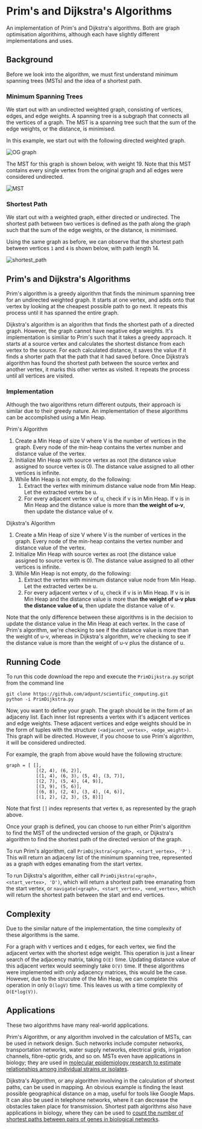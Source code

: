# Prim's and Dijkstra's Algorithms

An implementation of Prim's and Dijkstra's algorithms. Both are graph optimisation algorithims, although each have slightly different implementations and uses. 


## Background

Before we look into the algorithm, we must first understand minimum spanning trees (MSTs) and the idea of a shortest path. 

### Minimum Spanning Trees

We start out with an undirected weighted graph, consisting of vertices, edges, and edge weights. A spanning tree is a subgraph that connects all the vertices of a graph. The MST is a spanning tree such that the sum of the edge weights, or the distance, is minimised. 

In this example, we start out with the following directed weighted graph. 

![OG graph](/og_graph_directed.png)

The MST for this graph is shown below, with weight 19. Note that this MST contains every single vertex from the original graph and all edges were considered undirected.

![MST](/min_spanning_tree.png)

### Shortest Path

We start out with a weighted graph, either directed or undirected. The shortest path between two vertices is defined as the path along the graph such that the sum of the edge weights, or the distance, is minimised. 

Using the same graph as before, we can observe that the shortest path between vertices `1` and `4` is shown below, with path length 14.

![shortest_path](/shortest_path_1_4.png)

## Prim's and Dijkstra's Algorithms

Prim's algorithm is a greedy algorithm that finds the minimum spanning tree for an undirected weighted graph. It starts at one vertex, and adds onto that vertex by looking at the cheapest possible path to go next. It repeats this process until it has spanned the entire graph. 


Dijkstra's algorithm is an algorithm that finds the shortest path of a directed graph. However, the graph cannot have negative edge weights. It's implementation is similiar to Prim's such that it takes a greedy approach. It starts at a source vertex and calculates the shortest distance from each vertex to the source. For each calculated distance, it saves the value if it finds a shorter path that the path that it had saved before. Once Dijkstra’s algorithm has found the shortest path between the source vertex and another vertex, it marks this other vertex as visited. It repeats the process until all vertices are visited. 


### Implementation

Although the two algorithms return different outputs, their approach is similar due to their greedy nature. An implementation of these algorithms can be accomplished using a Min Heap. 

Prim's Algorithm
1. Create a Min Heap of size V where V is the number of vertices in the graph. Every node of the min-heap contains the vertex number and distance value of the vertex. 
2. Initialize Min Heap with source vertex as root (the distance value assigned to source vertex is 0). The distance value assigned to all other vertices is infinite. 
3. While Min Heap is not empty, do the following:
    1. Extract the vertex with minimum distance value node from Min Heap. Let the extracted vertex be u. 
    2. For every adjacent vertex v of u, check if v is in Min Heap. If v is in Min Heap and the distance value is more than **the weight of u-v**, then update the distance value of v.

Dijkstra's Algorithm
1. Create a Min Heap of size V where V is the number of vertices in the graph. Every node of the min-heap contains the vertex number and distance value of the vertex. 
2. Initialize Min Heap with source vertex as root (the distance value assigned to source vertex is 0). The distance value assigned to all other vertices is infinite. 
3. While Min Heap is not empty, do the following:
    1. Extract the vertex with minimum distance value node from Min Heap. Let the extracted vertex be u. 
    2. For every adjacent vertex v of u, check if v is in Min Heap. If v is in Min Heap and the distance value is more than **the weight of u-v plus the distance value of u**, then update the distance value of v.

Note that the only difference between these algorithms is in the decision to update the distance value in the Min Heap at each vertex. In the case of Prim's algorithm, we're checking to see if the distance value is more than the weight of u-v, whereas in Dijkstra's algorithm, we're checking to see if the distance value is more than the weight of u-v plus the distance of u. 

## Running Code

To run this code download the repo and execute the `PrimDijkstra.py` script from the command line
```
git clone https://github.com/adpunt/scientific_computing.git
python -i PrimDijkstra.py
```

Now, you want to define your graph. The graph should be in the form of an adjaceny list. Each inner list represents a vertex with it's adjacent vertices and edge weights. These adjacent vertices and edge weights should be in the form of tuples with the structure `(<adjacent_vertex>, <edge_weight>)`. This graph will be directed. However, if you choose to use Prim's algorithm, it will be considered undirected. 

For example, the graph from above would have the following structure:
```
graph = [ [],
           [(2, 4), (6, 2)],
           [(1, 4), (6, 3), (5, 4), (3, 7)],
           [(2, 7), (5, 4), (4, 9)],
           [(3, 9), (5, 6)],
           [(6, 8), (2, 4), (3, 4), (4, 6)],
           [(1, 2), (2, 3), (5, 8)]]
```

Note that first `[]` index represents that vertex `0`, as represented by the graph above.

Once your graph is defined, you can choose to run either Prim's algorithm to find the MST of the undirected version of the graph, or Dijkstra's algorithm to find the shortest path of the directed version of the graph.

To run Prim's algorithm, call `PrimDijkstra(<graph>, <start_vertex>, 'P')`. This will return an adjaceny list of the minimum spanning tree, represented as a graph with edges emanating from the start vertex. 

To run Dijkstra's algorithm, either call `PrimDijkstra(<graph>, <start_vertex>, 'D')`, which will return a shortest path tree emanating from the start vertex, or `navigate(<graph>, <start_vertex>, <end_vertex>`, which will return the shortest path between the start and end vertices. 


## Complexity
Due to the similar nature of the implementation, the time complexity of these algorithms is the same. 

For a graph with `V` vertices and `E` edges, for each vertex, we find the adjacent vertex with the shortest edge weight. This operation is just a linear search of the adjacency matrix, taking `O(E)` time. Updating distance value of this adjacent vertex would seemingly take `O(V)` time. If these algorithms were implemented with only adjacency matrices, this would be the case. However, due to the strucutre of the Min Heap, we can complete this operation in only `O(logV)` time. This leaves us with a time complexity of `O(E*log(V))`. 


## Applications

These two algorithms have many real-world applications. 

Prim's Algorithm, or any algorithm involved in the calculation of MSTs, can be used in network design. Such networks include computer networks, transportation networks, water supply networks, electrical grids, irrigation channels, fibre-optic grids, and so on. MSTs even have applications in biology; they are used in [molecular epidemiology research to estimate relationships among individual strains or isolates](https://www.ncbi.nlm.nih.gov/pmc/articles/PMC3187300/).


Dijkstra's Algorithm, or any algorithm involving in the calculation of shortest paths, can be used in mapping. An obvious example is finding the least possible geographical distance on a map, useful for tools like Google Maps. It can also be used in telephone networks, where it can decrease the obstacles taken place for transmission. Shortest path algorithms also have applications in biology, where they can be used to [count the number of shortest paths between pairs of genes in biological networks](https://bmcbioinformatics.biomedcentral.com/articles/10.1186/s12859-018-2480-z).

